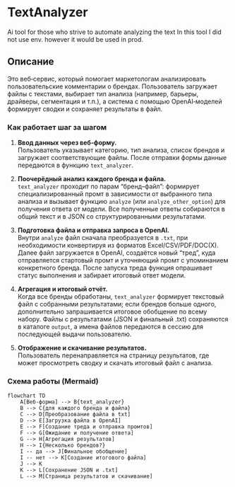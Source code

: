 # TextAnalyzer

Ai tool for those who strive to automate analyzing the text
In this tool I did not use env. however it would be used in prod.

## Описание

Это веб‑сервис, который помогает маркетологам анализировать пользовательские комментарии о брендах. Пользователь загружает файлы с текстами, выбирает тип анализа (например, барьеры, драйверы, сегментация и т.п.), а система с помощью OpenAI‑моделей формирует сводки и сохраняет результаты в файл.

### Как работает шаг за шагом
1. **Ввод данных через веб‑форму.**  
   Пользователь указывает категорию, тип анализа, список брендов и загружает соответствующие файлы. После отправки формы данные передаются в функцию `text_analyzer`.

2. **Поочерёдный анализ каждого бренда и файла.**  
   `text_analyzer` проходит по парам “бренд–файл”: формирует специализированный промт в зависимости от выбранного типа анализа и вызывает функцию `analyze` (или `analyze_other_option`) для получения ответа от модели. Все полученные ответы собираются в общий текст и в JSON со структурированными результатами.

3. **Подготовка файла и отправка запроса в OpenAI.**  
   Внутри `analyze` файл сначала преобразуется в `.txt`, при необходимости конвертируя из форматов Excel/CSV/PDF/DOC(X). Далее файл загружается в OpenAI, создаётся новый “тред”, куда отправляется стартовый промт и уточняющий промт с упоминанием конкретного бренда. После запуска треда функция опрашивает статус выполнения и забирает итоговый ответ модели.

4. **Агрегация и итоговый отчёт.**  
   Когда все бренды обработаны, `text_analyzer` формирует текстовый файл с собранными результатами; если брендов больше одного, дополнительно запрашивается итоговое обобщение по всему набору. Файлы с результатами (JSON и финальный .txt) сохраняются в каталоге `output`, а имена файлов передаются в сессию для последующей выдачи пользователю.

5. **Отображение и скачивание результатов.**  
   Пользователь перенаправляется на страницу результатов, где может просмотреть сводку и скачать итоговый файл с анализа.

### Схема работы (Mermaid)
```mermaid
flowchart TD
    A[Веб-форма] --> B{text_analyzer}
    B --> C{для каждого бренда и файла}
    C --> D[Преобразование файла в txt]
    D --> E[Загрузка файла в OpenAI]
    E --> F[Создание треда и отправка промтов]
    F --> G[Ожидание и получение ответа]
    G --> H[Агрегация результатов]
    H --> I{Несколько брендов?}
    I -- да --> J[Финальное обобщение]
    I -- нет --> K[Создание итогового файла]
    J --> K
    K --> L[Сохранение JSON и .txt]
    L --> M[Страница результатов и скачивание]
```
